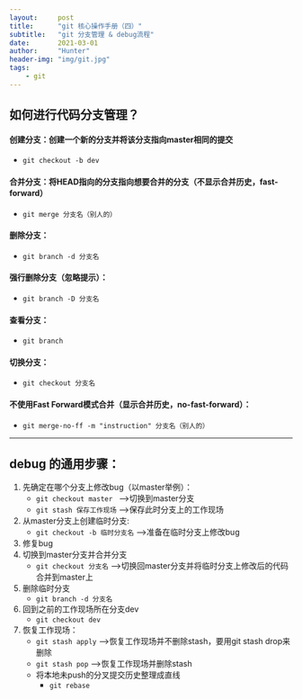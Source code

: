```yaml
---
layout:     post
title:      "git 核心操作手册（四）"
subtitle:   "git 分支管理 & debug流程"
date:       2021-03-01
author:     "Hunter"
header-img: "img/git.jpg"
tags:
    - git
---
```


## 如何进行代码分支管理？

#### 创建分支：创建一个新的分支并将该分支指向master相同的提交

- `git checkout -b dev`

#### 合并分支：将HEAD指向的分支指向想要合并的分支（不显示合并历史，fast-forward）

- `git merge 分支名（别人的）`

#### 删除分支：

- `git branch -d 分支名`

#### 强行删除分支（忽略提示）：

- `git branch -D 分支名`

#### 查看分支：

- `git branch`

#### 切换分支：

- `git checkout 分支名`

#### 不使用Fast Forward模式合并（显示合并历史，no-fast-forward）：

- `git merge-no-ff -m "instruction" 分支名（别人的）`

---

## debug 的通用步骤：

1. 先确定在哪个分支上修改bug（以master举例）：
    - `git checkout master ` ——>切换到master分支
    - `git stash 保存工作现场` ——>保存此时分支上的工作现场
2. 从master分支上创建临时分支:
    - `git checkout -b 临时分支名` ——>准备在临时分支上修改bug
3. 修复bug
4. 切换到master分支并合并分支
    - `git checkout 分支名` ——>切换回master分支并将临时分支上修改后的代码合并到master上
5. 删除临时分支
    - `git branch -d 分支名`
6. 回到之前的工作现场所在分支dev
    - `git checkout dev`
7. 恢复工作现场：
    - `git stash apply` ——>恢复工作现场并不删除stash，要用git stash drop来删除
    - `git stash pop` ——>恢复工作现场并删除stash
    - 将本地未push的分叉提交历史整理成直线
        - `git rebase`